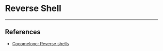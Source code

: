 # Reverse Shell

---
## References

- [Cocomelonc: Reverse shells](https://cocomelonc.github.io/tutorial/2021/09/11/reverse-shells.html)